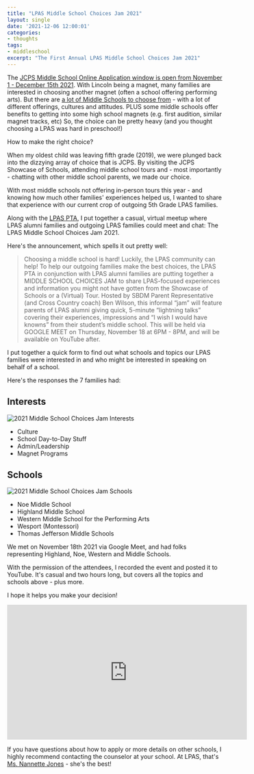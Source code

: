 ```yaml
---
title: "LPAS Middle School Choices Jam 2021"
layout: single
date: '2021-12-06 12:00:01'
categories:
- thoughts
tags:
- middleschool 
excerpt: "The First Annual LPAS Middle School Choices Jam 2021"
---
```


The [JCPS Middle School Online Application window is open from November 1 - December 15th 2021](https://www.jefferson.kyschools.us/schools/how-apply/middle-and-high-schools-and-programs). With Lincoln being a magnet, many families are interested in choosing another magnet (often a school offering performing arts). But there are [a lot of Middle Schools to choose from](https://www.jefferson.kyschools.us/file/6739) - with a lot of different offerings, cultures and attitudes. PLUS some middle schools offer benefits to getting into some high school magnets (e.g. first audition, similar magnet tracks, etc) So, the choice can be pretty heavy (and you thought choosing a LPAS was hard in preschool!) 

How to make the right choice?

When my oldest child was leaving fifth grade (2019), we were plunged back into the dizzying array of choice that is JCPS. By visiting the JCPS Showcase of Schools, attending middle school tours and - most importantly - chatting with other middle school parents, we made our choice.

With most middle schools not offering in-person tours this year - and knowing how much other families' experiences helped us, I wanted to share that experience with our current crop of outgoing 5th Grade LPAS families.

Along with the [LPAS PTA](http://lincoln.jefferson.kyschools.us/groups/14490/pta/pta), I put together a casual, virtual meetup where LPAS alumni families and outgoing LPAS families could meet and chat: The LPAS Middle School Choices Jam 2021.

Here's the announcement, which spells it out pretty well:

>Choosing a middle school is hard! Luckily, the LPAS community can help!
>To help our outgoing families make the best choices, the LPAS PTA in conjunction with LPAS alumni families are putting together a MIDDLE SCHOOL CHOICES JAM to share LPAS-focused experiences and information you might not have gotten from the Showcase of Schools or a (Virtual) Tour.
>Hosted by SBDM Parent Representative (and Cross Country coach) Ben Wilson, this informal “jam” will feature parents of LPAS alumni giving quick, 5-minute “lightning talks” covering their experiences, impressions and “I wish I would have knowns” from their student’s middle school.
>This will be held via GOOGLE MEET on Thursday, November 18 at 6PM - 8PM, and will be available on YouTube after.

I put together a quick form to find out what schools and topics our LPAS families were interested in and who might be interested in speaking on behalf of a school.

Here's the responses the 7 families had:

## Interests ##

![2021 Middle School Choices Jam Interests](/sbdm/assets/images/middleschooljam-interests.png)

- Culture
- School Day-to-Day Stuff
- Admin/Leadership
- Magnet Programs

## Schools ## 

![2021 Middle School Choices Jam Schools](/sbdm/assets/images/middleschooljam-schools.png)

- Noe Middle School
- Highland Middle School
- Western Middle School for the Performing Arts
- Wesport (Montessori)
- Thomas Jefferson Middle Schools

We met on November 18th 2021 via Google Meet, and had folks representing Highland, Noe, Western and Middle Schools.

With the permission of the attendees, I recorded the event and posted it to YouTube. It's casual and two hours long, but covers all the topics and schools above - plus more. 

I hope it helps you make your decision!

<iframe width="560" height="315" src="https://www.youtube.com/embed/ujjMl3VjXrw" title="LPAS Middle School Choices Jam 2021" frameborder="0" allow="accelerometer; autoplay; clipboard-write; encrypted-media; gyroscope; picture-in-picture" allowfullscreen></iframe>

If you have questions about how to apply or more details on other schools, I highly recommend contacting the counselor at your school. At LPAS, that's [Ms. Nannette Jones](mailto:nannette.jones@jefferson.kyschools.us) - she's the best! 